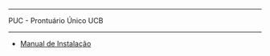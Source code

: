 **************************************
PUC - Prontuário Único UCB
**************************************

* <a href="https://github.com/eduardoedson/TCC/raw/master/Manual%20de%20Instal%C3%A7%C3%A3o.pdf">Manual de Instalação</a>
 
